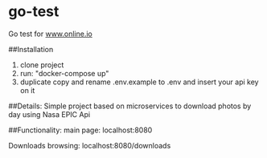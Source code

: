 # go-test
Go test for www.online.io

##Installation
1. clone project
2. run: "docker-compose up"
3. duplicate copy and rename .env.example to .env and insert your api key on it

##Details:
Simple project based on microservices to download photos by day using Nasa EPIC Api

##Functionality:
main page: localhost:8080

Downloads browsing: localhost:8080/downloads




